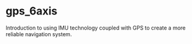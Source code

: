 # gps_6axis
Introduction to using IMU technology coupled with GPS to create a more reliable navigation system. 
